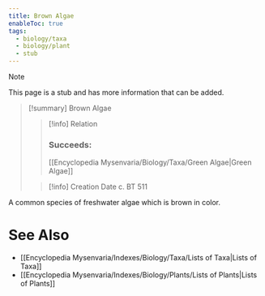 ```yaml
---
title: Brown Algae
enableToc: true
tags:
  - biology/taxa
  - biology/plant
  - stub
---
```


> [!note]
> This page is a stub and has more information that can be added.

> [!summary] Brown Algae
> > [!info] Relation
> > ### Succeeds:
> > [[Encyclopedia Mysenvaria/Biology/Taxa/Green Algae|Green Algae]]
>
> > [!info] Creation Date
> > c. BT 511

A common species of freshwater algae which is brown in color.

# See Also
- [[Encyclopedia Mysenvaria/Indexes/Biology/Taxa/Lists of Taxa|Lists of Taxa]]
- [[Encyclopedia Mysenvaria/Indexes/Biology/Plants/Lists of Plants|Lists of Plants]]
